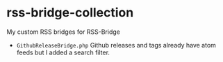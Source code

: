 # rss-bridge-collection
My custom RSS bridges for RSS-Bridge

* `GithubReleaseBridge.php`  Github releases and tags already have atom feeds but I added a search filter.  
